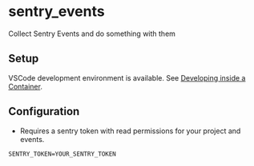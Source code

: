 # sentry_events
Collect Sentry Events and do something with them

## Setup

VSCode development environment is available. See [Developing inside a Container](https://code.visualstudio.com/docs/devcontainers/containers).

## Configuration
* Requires a sentry token with read permissions for your project and events.

```env
SENTRY_TOKEN=YOUR_SENTRY_TOKEN
```
